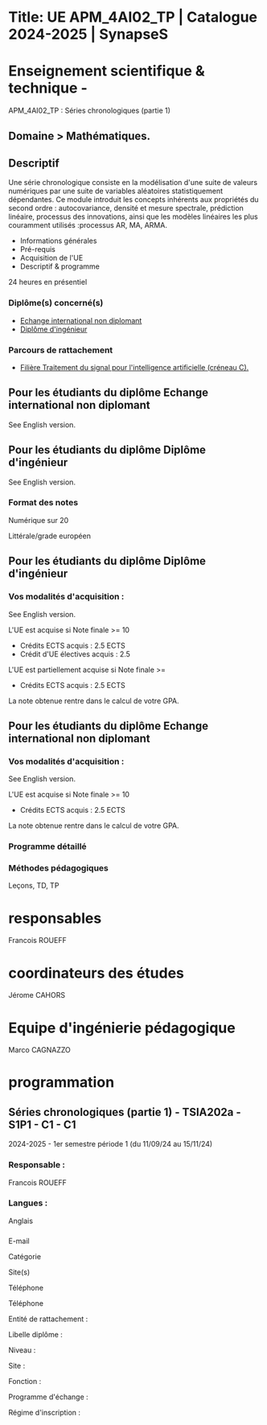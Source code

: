 # Title: UE APM_4AI02_TP | Catalogue 2024-2025 | SynapseS

#  [ ](/catalogue/2024-2025) Enseignement scientifique & technique \-
APM_4AI02_TP : Séries chronologiques (partie 1)

## Domaine > Mathématiques.

## Descriptif

Une série chronologique consiste en la modélisation d'une suite de valeurs
numériques par une suite de variables aléatoires statistiquement dépendantes.
Ce module introduit les concepts inhérents aux propriétés du second ordre :
autocovariance, densité et mesure spectrale, prédiction linéaire, processus
des innovations, ainsi que les modèles linéaires les plus couramment utilisés
:processus AR, MA, ARMA.

  * Informations générales
  * Pré-requis
  * Acquisition de l'UE
  * Descriptif & programme

24 heures en présentiel

### Diplôme(s) concerné(s)

  * [Echange international non diplomant](/catalogue/2024-2025/diplome/1/PEI-echange-international-non-diplomant)
  * [Diplôme d'ingénieur](/catalogue/2024-2025/diplome/4/ING-diplome-d-ingenieur)

### Parcours de rattachement

  * [Filière Traitement du signal pour l'intelligence artificielle (créneau C).](/catalogue/2024-2025/parcours/1376/TSIA-filiere-traitement-du-signal-pour-l-intelligence-artificielle-creneau-c)

## Pour les étudiants du diplôme Echange international non diplomant

See English version.

## Pour les étudiants du diplôme Diplôme d'ingénieur

See English version.

### Format des notes

Numérique sur 20

Littérale/grade européen

## Pour les étudiants du diplôme Diplôme d'ingénieur

### Vos modalités d'acquisition :

See English version.

L'UE est acquise si Note finale >= 10

  * Crédits ECTS acquis : 2.5 ECTS
  * Crédit d'UE électives acquis : 2.5

L'UE est partiellement acquise si Note finale >=

  * Crédits ECTS acquis : 2.5 ECTS

La note obtenue rentre dans le calcul de votre GPA.

## Pour les étudiants du diplôme Echange international non diplomant

### Vos modalités d'acquisition :

See English version.

L'UE est acquise si Note finale >= 10

  * Crédits ECTS acquis : 2.5 ECTS

La note obtenue rentre dans le calcul de votre GPA.

### Programme détaillé

### Méthodes pédagogiques

Leçons, TD, TP

# responsables

Francois ROUEFF

# coordinateurs des études

Jérome CAHORS

# Equipe d'ingénierie pédagogique

Marco CAGNAZZO

# programmation

## Séries chronologiques (partie 1) - TSIA202a - S1P1 - C1 - C1

2024-2025 - 1er semestre période 1 (du 11/09/24 au 15/11/24)

### Responsable :

Francois ROUEFF

### Langues :

Anglais

###

E-mail

Catégorie

Site(s)

Téléphone

Téléphone

Entité de rattachement :

Libelle diplôme :

Niveau :

Site :

Fonction :

Programme d'échange :

Régime d'inscription :


